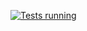 [![Tests running](https://github.com/EugenyVinogradov/HomeworkMobileAuto_2.2/blob/main/.github/workflows/android.yml/badge.svg)](https://github.com/EugenyVinogradov/HomeworkMobileAuto_2.2/blob/main/.github/workflows/android.yml/badge.svg)
